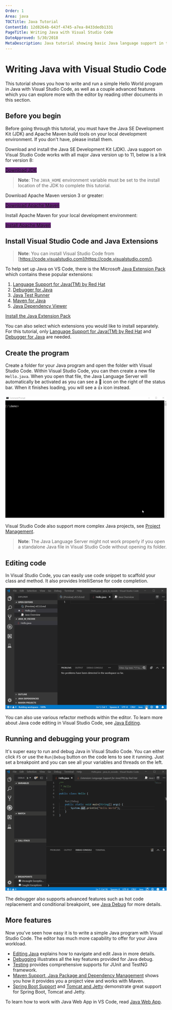 ```yaml
---
Order: 1
Area: java
TOCTitle: Java Tutorial
ContentId: 12d8264b-643f-4745-a7ea-8433dedb1331
PageTitle: Writing Java with Visual Studio Code
DateApproved: 5/30/2018
MetaDescription: Java tutorial showing basic Java language support in the Visual Studio Code editor
---
```


# Writing Java with Visual Studio Code

This tutorial shows you how to write and run a simple Hello World program in Java with Visual Studio Code, as well as a couple advanced features which you can explore more with the editor by reading other documents in this section.

## Before you begin

Before going through this tutorial, you must have the Java SE Development Kit (JDK) and Apache Maven build tools on your local development environment. If you don't have, please install them.

Download and install the Java SE Development Kit (JDK). Java support on Visual Studio Code works with all major Java version up to 11, below is a link for version 8:

<a class="tutorial-install-extension-btn" href="http://www.oracle.com/technetwork/java/javase/downloads/jdk8-downloads-2133151.html" target="_blank" style="background-color:#68217A">Download JDK</a>

>**Note**: The `JAVA_HOME` environment variable must be set to the install location of the JDK to complete this tutorial.

Download Apache Maven version 3 or greater:

<a class="tutorial-install-extension-btn" href="https://maven.apache.org/download.cgi" target="_blank" style="background-color:#68217A">Download Apache Maven</a>

Install Apache Maven for your local development environment:

<a class="tutorial-install-extension-btn" href="https://maven.apache.org/install" target="_blank" style="background-color:#68217A">Install Apache Maven</a>

## Install Visual Studio Code and Java Extensions

>**Note**: You can install Visual Studio Code from [https://code.visualstudio.com](https://code.visualstudio.com/).

To help set up Java on VS Code, there is the Microsoft [Java Extension Pack](https://marketplace.visualstudio.com/items?itemName=vscjava.vscode-java-pack) which contains these popular extensions:

1. [Language Support for Java(TM) by Red Hat](https://marketplace.visualstudio.com/items?itemName=redhat.java)
2. [Debugger for Java](https://marketplace.visualstudio.com/items?itemName=vscjava.vscode-java-debug)
3. [Java Test Runner](https://marketplace.visualstudio.com/items?itemName=vscjava.vscode-java-test)
4. [Maven for Java](https://marketplace.visualstudio.com/items?itemName=vscjava.vscode-maven)
5. [Java Dependency Viewer](https://marketplace.visualstudio.com/items?itemName=vscjava.vscode-java-dependency)

<a class="tutorial-install-extension-btn" href="vscode:extension/vscjava.vscode-java-pack">Install the Java Extension Pack</a>

You can also select which extensions you would like to install separately. For this tutorial, only [Language Support for Java(TM) by Red Hat](https://marketplace.visualstudio.com/items?itemName=redhat.java) and [Debugger for Java](https://marketplace.visualstudio.com/items?itemName=vscjava.vscode-java-debug) are needed.

## Create the program

Create a folder for your Java program and open the folder with Visual Studio Code. Within Visual Studio Code, you can then create a new file `Hello.java`. When you open that file, the Java Language Server will automatically be activated as you can see a :rocket: icon on the right of the status bar. When it finishes loading, you will see a :thumbsup: icon instead.

![Create Project](images/java-tutorial/create-file.gif)

Visual Studio Code also support more complex Java projects, see [Project Management](/docs/java/java-project.md).

>**Note**: The Java Language Server might not work properly if you open a standalone Java file in Visual Studio Code without opening its folder.

## Editing code

In Visual Studio Code, you can easily use code snippet to scaffold your class and method. It also provides IntelliSense for code completion.

![Edit Code](images/java-tutorial/edit-code.gif)

You can also use various refactor methods within the editor. To learn more about Java code editing in Visual Studio Code, see [Java Editing](/docs/java/java-editing.md).

## Running and debugging your program

It's super easy to run and debug Java in Visual Studio Code. You can either click `F5` or use the `Run|Debug` button on the code lens to see it running. Just set a breakpoint and you can see all your variables and threads on the left.

![Run and Debug](images/java-tutorial/run-debug.gif)

The debugger also supports advanced features such as hot code replacement and conditional breakpoint, see [Java Debug](/docs/java/java-debugging.md) for more details.

## More features

Now you've seen how easy it is to write a simple Java program with Visual Studio Code. The editor has much more capability to offer for your Java workload.

* [Editing Java](/docs/java/java-editing.md) explains how to navigate and edit Java in more details.
* [Debugging](/docs/java/java-debugging.md) illustrates all the key features provided for Java debug.
* [Testing](/docs/java/java-resting.md) provides comprehensive supports for JUnit and TestNG framework.
* [Maven Support, Java Package and Dependency Management](/docs/java/java-project.md) shows you how it provides you a project view and works with Maven.
* [Spring Boot Support](/docs/java/java-spring-boot.md) and [Tomcat and Jetty](/docs/java/java-tomcat-jetty.md) demonstrate great support for Spring Boot, Tomcat and Jetty.

To learn how to work with Java Web App in VS Code, read [Java Web App](/docs/java/java-webapp.md).
